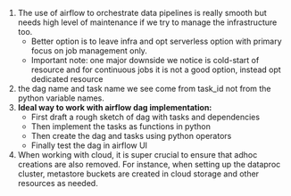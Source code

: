 1. The use of airflow to orchestrate data pipelines is really smooth but needs high level of maintenance if we try to manage the infrastructure too.
   - Better option is to leave infra and opt serverless option with primary focus on job management only.
   - Important note: one major downside we notice is cold-start of resource and for continuous jobs it is not a good option, instead opt dedicated resource
2. the dag name and task name we see come from task_id not from the python variable names.
3. **Ideal way to work with airflow dag implementation:** 
   - First draft a rough sketch of dag with tasks and dependencies
   - Then implement the tasks as functions in python
   - Then create the dag and tasks using python operators
   - Finally test the dag in airflow UI
4. When working with cloud, it is super crucial to ensure that adhoc creations are also removed. For instance, when setting up the dataproc cluster, metastore buckets are created in cloud storage and other resources as needed.